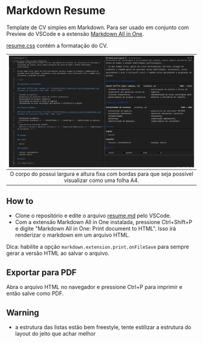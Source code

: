 # Markdown Resume

Template de CV simples em Markdown. Para ser usado em conjunto com Preview do VSCode e a extensão 
[Markdown All in One](https://marketplace.visualstudio.com/items?itemName=yzhang.markdown-all-in-one).

[resume.css](./resume.css) contém a formatação do CV. 

| ![screenshot-1](./screenshot-1.png) |
|:--:|
| O corpo do possui largura e altura fixa com bordas para que seja possível visualizar como uma folha A4. |

## How to

- Clone o repositório e edite o arquivo [resume.md](./resume.md) pelo VSCode.
- Com a extensão Markdown All in One instalada, pressione Ctrl+Shift+P e digite "Markdown 
All in One: Print document to HTML". Isso irá renderizar o markdown em um arquivo HTML. 

Dica: habilite a opção ``markdown.extension.print.onFileSave`` para sempre gerar a versão HTML 
ao salvar o arquivo.

## Exportar para PDF

Abra o arquivo HTML no navegador e pressione Ctrl+P para imprimir e então salve como PDF.

## Warning

- a estrutura das listas estão bem freestyle, tente estilizar a estrutura do layout do jeito que 
achar melhor

